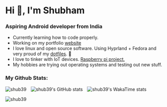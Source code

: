 <h1 align="left">Hi 👋, I'm Shubham</h1>
<h3 align="left">Aspiring Android developer from India</h3>

- Currently learning how to code properly.
- Working on my portfolio <a href="https://shub39.netlify.app/"> website</a> 
- I love linux and open source software. Using Hyprland + Fedora and very proud of my <a href="https://github.com/shub39/dotfiles">dotfiles</a>. 🥰
- I love to tinker with IoT devices. <a href="https://github.com/shub39/fingerprint_attendance"> Raspberry pi project. </a>
- My hobbies are trying out operating systems and testing out new stuff.


<h3 align="left">My Github Stats:</h3>
<p align="left">
  <img src="https://github-readme-stats.vercel.app/api/top-langs?username=shub39&show_icons=true&theme=gruvbox&locale=en&layout=compact" alt="shub39" style="margin-right: 10px;" />
  <img src="https://github-readme-stats.vercel.app/api?username=shub39&show_icons=true&theme=gruvbox" alt="shub39's GitHub stats" style="margin-right: 10px;" />
  <img src="https://github-readme-stats.vercel.app/api/wakatime?username=shub39&theme=gruvbox" alt="shub39's WakaTime stats" />
</p>


<p align="left">
<img src="https://komarev.com/ghpvc/?username=shub39&label=Profile%20views&color=0e75b6&style=for-the-badge" alt="shub39" />
</p>
